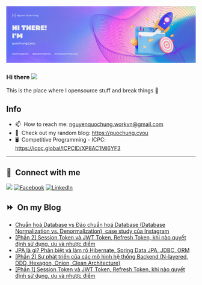 <img src="header.png"></img>
---
### Hi there <a href="https://www.quochung.cyou/"><img src="https://media.giphy.com/media/hvRJCLFzcasrR4ia7z/giphy.gif" width="5%"></a>
This is the place where I opensource stuff and break things :rofl: 

## Info
- 📫 &nbsp;How to reach me: nguyenquochung.workvn@gmail.com
- 🔗 &nbsp;Check out my random blog: https://quochung.cyou
- 🖥️ &nbsp;Competitive Programming - ICPC: https://icpc.global/ICPCID/XP8AC1MI6YF3
---

## 🔗 &nbsp;**Connect with me**


<a href="mailto:nguyenquochung.workvn@gmail.com"><img src="https://img.shields.io/badge/e‑mail-D14836.svg?style=for-the-badge&logo=GMail&logoColor=white"/></a>
[![Facebook](https://img.shields.io/badge/Facebook-1877F2?style=for-the-badge&logo=facebook&logoColor=white)](https://facebook.com/quochung.cyou) 
[![LinkedIn](https://img.shields.io/badge/LinkedIn-0077B5?style=for-the-badge&logo=linkedin&logoColor=white)](https://linkedin.com/in/quochungcyou) 


## ⏩ &nbsp;On my Blog
<!-- BLOG-POST-LIST:START -->
- [Chuẩn hoá Database vs Đảo chuẩn hoá Database &lpar;Database Normalization vs. Denormalization&rpar;, case study của Instagram](https://quochung.cyou/chuan-hoa-database-vs-dao-chuan-hoa-database-database-normalization-vs-denormalization-case-study-cua-instagram/)
- [[Phần 2] Session Token và JWT Token, Refresh Token, khi nào quyết định sử dụng, ưu và nhược điểm](https://quochung.cyou/phan-2-session-token-va-jwt-token-refresh-token-khi-nao-quyet-dinh-su-dung-uu-va-nhuoc-diem/)
- [JPA là gì? Phân biệt và làm rõ Hibernate, Spring Data JPA, JDBC, ORM](https://quochung.cyou/jpa-la-gi-phan-biet-va-lam-ro-hibernate-spring-data-jpa-jdbc-orm/)
- [[Phần 2] Sự phát triển của các mô hình hệ thống Backend &lpar;N-layered, DDD, Hexagon, Onion, Clean Architecture&rpar;](https://quochung.cyou/phan-2-su-phat-trien-cua-cac-mo-hinh-he-thong-backend-n-layered-ddd-hexagon-onion-clean-architecture/)
- [[Phần 1] Session Token và JWT Token, Refresh Token, khi nào quyết định sử dụng, ưu và nhược điểm](https://quochung.cyou/phan-1-session-token-va-jwt-token-refresh-token-khi-nao-quyet-dinh-su-dung-uu-va-nhuoc-diem/)
<!-- BLOG-POST-LIST:END -->



